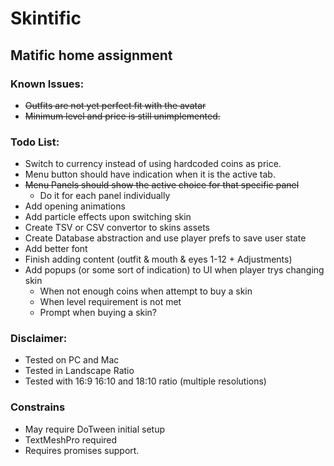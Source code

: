 # Skintific

## Matific home assignment


### Known Issues:
* ~~Outfits are not yet perfect fit with the avatar~~
* ~~Minimum level and price is still unimplemented.~~


### Todo List:
* Switch to currency instead of using hardcoded coins as price.
* Menu button should have indication when it is the active tab.
* ~~Menu Panels should show the active choice for that specific panel~~
    * Do it for each panel individually
* Add opening animations
* Add particle effects upon switching skin
* Create TSV or CSV convertor to skins assets
* Create Database abstraction and use player prefs to save user state
* Add better font
* Finish adding content (outfit & mouth & eyes 1-12 + Adjustments)
* Add popups (or some sort of indication) to UI when player trys changing skin
    * When not enough coins when attempt to buy a skin
    * When level requirement is not met
    * Prompt when buying a skin?

### Disclaimer:
* Tested on PC and Mac
* Tested in Landscape Ratio
* Tested with 16:9 16:10 and 18:10 ratio (multiple resolutions)


### Constrains
* May require DoTween initial setup
* TextMeshPro required
* Requires promises support.